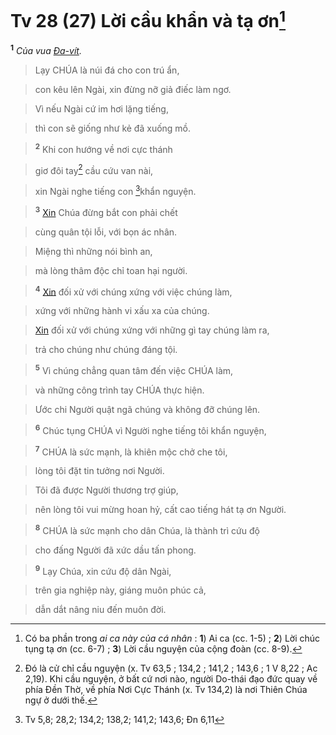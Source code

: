 # Tv 28 (27) Lời cầu khẩn và tạ ơn[^1-506aaf58-3781-4785-8a33-167715082cd3]
<sup><b>1</b></sup> *Của vua [Đa-vít]().*


> Lạy CHÚA là núi đá cho con trú ẩn,
>


> con kêu lên Ngài, xin đừng nỡ giả điếc làm ngơ.
>


> Vì nếu Ngài cứ im hơi lặng tiếng,
>


> thì con sẽ giống như kẻ đã xuống mồ.
>


> <sup><b>2</b></sup> Khi con hướng về nơi cực thánh
>


> giơ đôi tay[^2-506aaf58-3781-4785-8a33-167715082cd3] cầu cứu van nài,
>


> xin Ngài nghe tiếng con [^1@-506aaf58-3781-4785-8a33-167715082cd3]khẩn nguyện.
>


> <sup><b>3</b></sup> [Xin]() Chúa đừng bắt con phải chết
>


> cùng quân tội lỗi, với bọn ác nhân.
>


> Miệng thì những nói bình an,
>


> mà lòng thâm độc chỉ toan hại người.
>


> <sup><b>4</b></sup> [Xin]() đối xử với chúng xứng với việc chúng làm,
>


> xứng với những hành vi xấu xa của chúng.
>


> [Xin]() đối xử với chúng xứng với những gì tay chúng làm ra,
>


> trả cho chúng như chúng đáng tội.
>


> <sup><b>5</b></sup> Vì chúng chẳng quan tâm đến việc CHÚA làm,
>


> và những công trình tay CHÚA thực hiện.
>


> Ước chi Người quật ngã chúng và không đỡ chúng lên.
>


> <sup><b>6</b></sup> Chúc tụng CHÚA vì Người nghe tiếng tôi khẩn nguyện,
>


> <sup><b>7</b></sup> CHÚA là sức mạnh, là khiên mộc chở che tôi,
>


> lòng tôi đặt tin tưởng nơi Người.
>


> Tôi đã được Người thương trợ giúp,
>


> nên lòng tôi vui mừng hoan hỷ, cất cao tiếng hát tạ ơn Người.
>


> <sup><b>8</b></sup> CHÚA là sức mạnh cho dân Chúa, là thành trì cứu độ
>


> cho đấng Người đã xức dầu tấn phong.
>


> <sup><b>9</b></sup> Lạy Chúa, xin cứu độ dân Ngài,
>


> trên gia nghiệp này, giáng muôn phúc cả,
>


> dẫn dắt nâng niu đến muôn đời.
>

[^1-506aaf58-3781-4785-8a33-167715082cd3]: Có ba phần trong *ai ca này của cá nhân* : **1**) Ai ca (cc. 1-5) ; **2**) Lời chúc tụng tạ ơn (cc. 6-7) ; **3**) Lời cầu nguyện của cộng đoàn (cc. 8-9).
[^2-506aaf58-3781-4785-8a33-167715082cd3]: Đó là cử chỉ cầu nguyện (x. Tv 63,5 ; 134,2 ; 141,2 ; 143,6 ; 1 V 8,22 ; Ac 2,19). Khi cầu nguyện, ở bất cứ nơi nào, người Do-thái đạo đức quay về phía Đền Thờ, về phía Nơi Cực Thánh (x. Tv 134,2) là nơi Thiên Chúa ngự ở dưới thế.
[^1@-506aaf58-3781-4785-8a33-167715082cd3]: Tv 5,8; 28,2; 134,2; 138,2; 141,2; 143,6; Đn 6,11